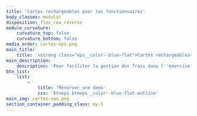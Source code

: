 ```yaml
---
title: 'Cartes rechargeables pour les fonctionnaires'
body_classes: modular
disposition: flex_row_reverse
module_curvature:
    curvature_top: false
    curvature_bottom: false
media_order: cartes-eps.png
main_title:
    title: '<strong class="eps__color--blue-flat">Cartes rechargeables</strong> pour les fonctionnaires'
main_description:
    description: 'Pour faciliter la gestion des frais dans l''exercice de leur activité, les fonctionnaires peuvent bénéficier de cartes prépayées rechargeables. Emettez des cartes à volonté, chargez/déchargez les cartes en toute liberté, et gérez le tout dans une arborescence personnalisée en fonction de votre organisation interne.'
btn_list:
    list:
        -
            title: 'Réserver une demo'
            css: 'btneps btneps__color--blue-flat-outline'
main_img: cartes-eps.png
section_container_padding_class: my-5
---
```


